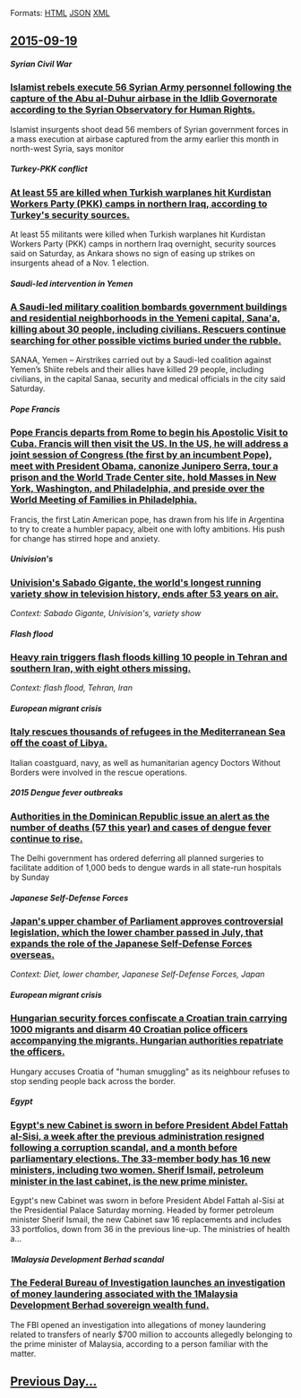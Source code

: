 
Formats: [HTML](2015/09/19/index.html)  [JSON](2015/09/19/index.json)  [XML](2015/09/19/index.xml)  

## [2015-09-19](/news/2015/09/19/index.md)

##### Syrian Civil War
### [Islamist rebels execute 56 Syrian Army personnel following the capture of the Abu al-Duhur airbase in the Idlib Governorate according to the Syrian Observatory for Human Rights. ](/news/2015/09/19/islamist-rebels-execute-56-syrian-army-personnel-following-the-capture-of-the-abu-al-duhur-airbase-in-the-idlib-governorate-according-to-the.md)
Islamist insurgents shoot dead 56 members of Syrian government forces in a mass execution at airbase captured from the army earlier this month in north-west Syria, says monitor

##### Turkey-PKK conflict
### [At least 55 are killed when Turkish warplanes hit Kurdistan Workers Party (PKK) camps in northern Iraq, according to Turkey's security sources. ](/news/2015/09/19/at-least-55-are-killed-when-turkish-warplanes-hit-kurdistan-workers-party-pkk-camps-in-northern-iraq-according-to-turkey-s-security-sourc.md)
At least 55 militants were killed when Turkish warplanes hit Kurdistan Workers Party (PKK) camps in northern Iraq overnight, security sources said on Saturday, as Ankara shows no sign of easing up strikes on insurgents ahead of a Nov. 1 election.

##### Saudi-led intervention in Yemen
### [A Saudi-led military coalition bombards government buildings and residential neighborhoods in the Yemeni capital, Sana'a, killing about 30 people, including civilians. Rescuers continue searching for other possible victims buried under the rubble. ](/news/2015/09/19/a-saudi-led-military-coalition-bombards-government-buildings-and-residential-neighborhoods-in-the-yemeni-capital-sana-a-killing-about-30-p.md)
SANAA, Yemen – Airstrikes carried out by a Saudi-led coalition against Yemen’s Shiite rebels and their allies have killed 29 people, including civilians, in the capital Sanaa, security and medical officials in the city said Saturday.

##### Pope Francis
### [Pope Francis departs from Rome to begin his Apostolic Visit to Cuba. Francis will then visit the US. In the US, he will address a joint session of Congress (the first by an incumbent Pope), meet with President Obama, canonize Junipero Serra, tour a prison and the World Trade Center site, hold Masses in New York, Washington, and Philadelphia, and preside over the World Meeting of Families in Philadelphia. ](/news/2015/09/19/pope-francis-departs-from-rome-to-begin-his-apostolic-visit-to-cuba-francis-will-then-visit-the-us-in-the-us-he-will-address-a-joint-sess.md)
Francis, the first Latin American pope, has drawn from his life in Argentina to try to create a humbler papacy, albeit one with lofty ambitions. His push for change has stirred hope and anxiety.

##### Univision's
### [Univision's Sabado Gigante, the world's longest running variety show in television history, ends after 53 years on air. ](/news/2015/09/19/univision-s-sa-bado-gigante-the-world-s-longest-running-variety-show-in-television-history-ends-after-53-years-on-air.md)
_Context: Sabado Gigante, Univision's, variety show_

##### Flash flood
### [Heavy rain triggers flash floods killing 10 people in Tehran and southern Iran, with eight others missing. ](/news/2015/09/19/heavy-rain-triggers-flash-floods-killing-10-people-in-tehran-and-southern-iran-with-eight-others-missing.md)
_Context: flash flood, Tehran, Iran_

##### European migrant crisis
### [Italy rescues thousands of refugees in the Mediterranean Sea off the coast of Libya. ](/news/2015/09/19/italy-rescues-thousands-of-refugees-in-the-mediterranean-sea-off-the-coast-of-libya.md)
Italian coastguard, navy, as well as humanitarian agency Doctors Without Borders were involved in the rescue operations.

##### 2015 Dengue fever outbreaks
### [Authorities in the Dominican Republic issue an alert as the number of deaths (57 this year) and cases of dengue fever continue to rise. ](/news/2015/09/19/authorities-in-the-dominican-republic-issue-an-alert-as-the-number-of-deaths-57-this-year-and-cases-of-dengue-fever-continue-to-rise.md)
The Delhi government has ordered deferring all planned surgeries to facilitate addition of 1,000 beds to dengue wards in all state-run hospitals by Sunday

##### Japanese Self-Defense Forces
### [Japan's upper chamber of Parliament approves controversial legislation, which the lower chamber passed in July, that expands the role of the Japanese Self-Defense Forces overseas. ](/news/2015/09/19/japan-s-upper-chamber-of-parliament-approves-controversial-legislation-which-the-lower-chamber-passed-in-july-that-expands-the-role-of-the.md)
_Context: Diet, lower chamber, Japanese Self-Defense Forces, Japan_

##### European migrant crisis
### [Hungarian security forces confiscate a Croatian train carrying 1000 migrants and disarm 40 Croatian police officers accompanying the migrants. Hungarian authorities repatriate the officers. ](/news/2015/09/19/hungarian-security-forces-confiscate-a-croatian-train-carrying-1000-migrants-and-disarm-40-croatian-police-officers-accompanying-the-migrant.md)
Hungary accuses Croatia of &quot;human smuggling&quot; as its neighbour refuses to stop sending people back across the border.

##### Egypt
### [Egypt's new Cabinet is sworn in before President Abdel Fattah al-Sisi, a week after the previous administration resigned following a corruption scandal, and a month before parliamentary elections. The 33-member body has 16 new ministers, including two women. Sherif Ismail, petroleum minister in the last cabinet, is the new prime minister. ](/news/2015/09/19/egyptas-new-cabinet-is-sworn-in-before-president-abdel-fattah-al-sisi-a-week-after-the-previous-administration-resigned-following-a-corru.md)
Egypt&#039;s new Cabinet was sworn in before President Abdel Fattah al-Sisi at the Presidential Palace Saturday morning. Headed by former petroleum minister Sherif Ismail, the new Cabinet saw 16 replacements and includes 33 portfolios, down from 36 in the previous line-up. The ministries of health a...

##### 1Malaysia Development Berhad scandal
### [The Federal Bureau of Investigation launches an investigation of money laundering associated with the 1Malaysia Development Berhad sovereign wealth fund. ](/news/2015/09/19/the-federal-bureau-of-investigation-launches-an-investigation-of-money-laundering-associated-with-the-1malaysia-development-berhad-sovereign.md)
The FBI opened an investigation into allegations of money laundering related to transfers of nearly $700 million to accounts allegedly belonging to the prime minister of Malaysia, according to a person familiar with the matter.

## [Previous Day...](/news/2015/09/18/index.md)

